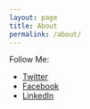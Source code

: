 ```yaml
---
layout: page
title: About
permalink: /about/
---
```


Follow Me:
<ul>
<li><a href="http://twitter.com/sufyanshoaib">Twitter</a></li>
<li><a href="http://facebook.com/sufyanshoaib">Facebook</a></li>
<li><a href="http://www.linkedin.com/in/sufyanshoaib">LinkedIn</a></li>
</ul>
